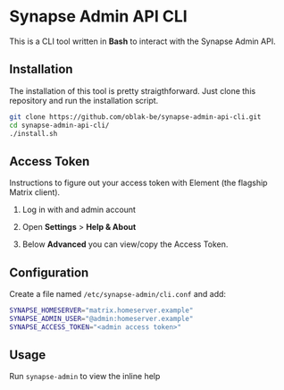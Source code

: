 # Synapse Admin API CLI

This is a CLI tool written in **Bash** to interact with the Synapse Admin API.

## Installation

The installation of this tool is pretty straigthforward. Just clone this repository and run the installation script.

```bash
git clone https://github.com/oblak-be/synapse-admin-api-cli.git
cd synapse-admin-api-cli/
./install.sh
```

## Access Token

Instructions to figure out your access token with Element (the flagship Matrix client).

1. Log in with and admin account

2. Open **Settings** > **Help & About**

3. Below **Advanced** you can view/copy the Access Token.

## Configuration

Create a file named `/etc/synapse-admin/cli.conf` and add:

```bash
SYNAPSE_HOMESERVER="matrix.homeserver.example"
SYNAPSE_ADMIN_USER="@admin:homeserver.example"
SYNAPSE_ACCESS_TOKEN="<admin access token>"
```

## Usage

Run `synapse-admin` to view the inline help
